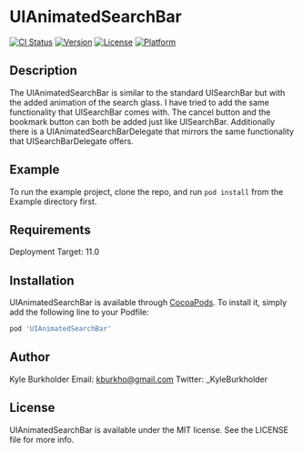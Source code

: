 # UIAnimatedSearchBar

[![CI Status](https://img.shields.io/travis/KyleBurkholder/UIAnimatedSearchBar.svg?style=flat)](https://travis-ci.org/KyleBurkholder/UIAnimatedSearchBar)
[![Version](https://img.shields.io/cocoapods/v/UIAnimatedSearchBar.svg?style=flat)](https://cocoapods.org/pods/UIAnimatedSearchBar)
[![License](https://img.shields.io/cocoapods/l/UIAnimatedSearchBar.svg?style=flat)](https://cocoapods.org/pods/UIAnimatedSearchBar)
[![Platform](https://img.shields.io/cocoapods/p/UIAnimatedSearchBar.svg?style=flat)](https://cocoapods.org/pods/UIAnimatedSearchBar)
## Description

The UIAnimatedSearchBar is similar to the standard UISearchBar but with the added animation of the search glass. I have tried to add the same functionality that UISearchBar comes with. The cancel button and the bookmark button can both be added just like UISearchBar. Additionally there is a UIAnimatedSearchBarDelegate that mirrors the same functionality that UISearchBarDelegate offers.

## Example

To run the example project, clone the repo, and run `pod install` from the Example directory first.

## Requirements

Deployment Target: 11.0

## Installation

UIAnimatedSearchBar is available through [CocoaPods](https://cocoapods.org). To install
it, simply add the following line to your Podfile:

```ruby
pod 'UIAnimatedSearchBar'
```

## Author

Kyle Burkholder
Email: kburkho@gmail.com
Twitter: _KyleBurkholder

## License

UIAnimatedSearchBar is available under the MIT license. See the LICENSE file for more info.

